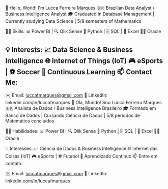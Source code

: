 🌟 Hello, World! I'm Lucca Ferreira Marques
🇧🇷 Brazilian Data Analyst / Business Intelligence Analyst
🎓 Graduated in Database Management | Currently studying Data Science | 5/8 semesters of Mathematics

👨‍💻 Skills:
📊 Power BI | 🔍 Qlik Sense
🐍 Python | 🗄️ SQL | 📄 Excel
🧑‍💻 Oracle

💡 Interests:
📈 Data Science & Business Intelligence
🌐 Internet of Things (IoT)
🎮 eSports | ⚽ Soccer
🧠 Continuous Learning
📫 Contact Me:
-----------------------------------------------------------------------------------------------------

✉️ Email: luccafmarques@gmail.com
💼 LinkedIn: linkedin.com/in/luccafmarques
🌟 Olá, Mundo! Sou Lucca Ferreira Marques
🇧🇷 Analista de Dados / Business Intelligence Brasileiro
🎓 Formado em Banco de Dados | Cursando Ciência de Dados | 5/8 períodos de Matemática concluídos

👨‍💻 Habilidades:
📊 Power BI | 🔍 Qlik Sense
🐍 Python | 🗄️ SQL | 📄 Excel
🧑‍💻 Oracle

💡 Interesses:
📈 Ciência de Dados & Business Intelligence
🌐 Internet das Coisas (IoT)
🎮 eSports | ⚽ Futebol
🧠 Aprendizado Contínuo
📫 Entre em contato:

✉️ Email: luccafmarques@gmail.com
💼 LinkedIn: linkedin.com/in/luccafmarques
